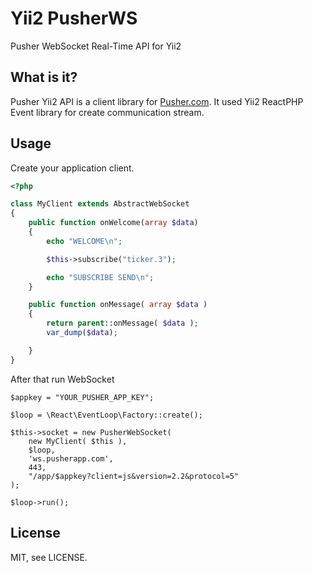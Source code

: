 # Yii2 PusherWS

Pusher WebSocket Real-Time API for Yii2

## What is it?

Pusher Yii2 API is a client library for [Pusher.com](http://pusher.com).
It used Yii2 ReactPHP Event library for create communication stream.

## Usage

Create your application client.
```php
<?php

class MyClient extends AbstractWebSocket
{
    public function onWelcome(array $data)
    {
        echo "WELCOME\n";

        $this->subscribe("ticker.3");

        echo "SUBSCRIBE SEND\n";
    }

    public function onMessage( array $data )
    {
        return parent::onMessage( $data );
        var_dump($data);

    }
}
```

After that run WebSocket
```
$appkey = "YOUR_PUSHER_APP_KEY";

$loop = \React\EventLoop\Factory::create();

$this->socket = new PusherWebSocket(
    new MyClient( $this ),
    $loop,
    'ws.pusherapp.com',
    443,
    "/app/$appkey?client=js&version=2.2&protocol=5"
);

$loop->run();

```

## License

MIT, see LICENSE.
